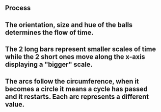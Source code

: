 ## Process

## The orientation, size and hue of the balls determines the flow of time.
## The 2 long bars represent smaller scales of time while the 2 short ones move along the x-axis displaying a "bigger" scale.
## The arcs follow the circumference, when it becomes a circle it means a cycle has passed and it restarts. Each arc represents a different value.
